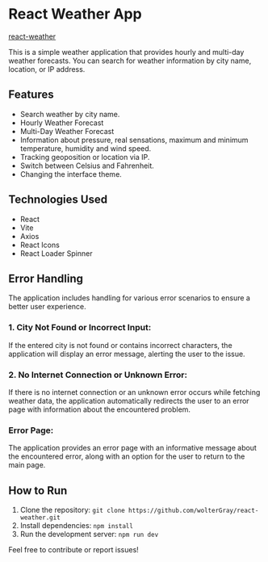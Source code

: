 # React Weather App

[react-weather](https://wolterGray.github.io/react-weather)

This is a simple weather application that provides hourly and multi-day weather forecasts. You can search for weather information by city name, location, or IP address.

## Features

- Search weather by city name.
- Hourly Weather Forecast
- Multi-Day Weather Forecast
- Information about pressure, real sensations, maximum and minimum temperature, humidity and wind speed.
- Tracking geoposition or location via IP.
- Switch between Celsius and Fahrenheit.
- Changing the interface theme.

## Technologies Used

- React
- Vite
- Axios
- React Icons
- React Loader Spinner

## Error Handling

The application includes handling for various error scenarios to ensure a better user experience.

### 1. City Not Found or Incorrect Input:

If the entered city is not found or contains incorrect characters, the application will display an error message, alerting the user to the issue.

### 2. No Internet Connection or Unknown Error:

If there is no internet connection or an unknown error occurs while fetching weather data, the application automatically redirects the user to an error page with information about the encountered problem.

### Error Page:

The application provides an error page with an informative message about the encountered error, along with an option for the user to return to the main page.

## How to Run

1. Clone the repository: `git clone https://github.com/wolterGray/react-weather.git`
2. Install dependencies: `npm install`
3. Run the development server: `npm run dev`

Feel free to contribute or report issues!
